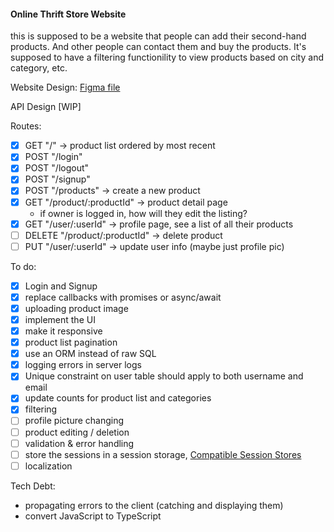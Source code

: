 #### Online Thrift Store Website

this is supposed to be a website that people can add their second-hand products. And other people can contact them and buy the products. It's supposed to have a filtering functionility to view products based on city and category, etc.

Website Design:
[Figma file](https://www.figma.com/file/O0aK1iUPN4GSZW4q0DIo3O/online-thrift-store?node-id=0%3A1)

API Design [WIP]

Routes:

- [x] GET "/" -> product list ordered by most recent
- [x] POST "/login"
- [x] POST "/logout"
- [x] POST "/signup"
- [x] POST "/products" -> create a new product
- [x] GET "/product/:productId" -> product detail page
  - if owner is logged in, how will they edit the listing?
- [x] GET "/user/:userId" -> profile page, see a list of all their products
- [ ] DELETE "/product/:productId" -> delete product
- [ ] PUT "/user/:userId" -> update user info (maybe just profile pic)

To do:

- [x] Login and Signup
- [x] replace callbacks with promises or async/await
- [x] uploading product image
- [x] implement the UI
- [x] make it responsive
- [x] product list pagination
- [x] use an ORM instead of raw SQL
- [x] logging errors in server logs
- [x] Unique constraint on user table should apply to both username and email
- [x] update counts for product list and categories
- [x] filtering
- [ ] profile picture changing
- [ ] product editing / deletion
- [ ] validation & error handling
- [ ] store the sessions in a session storage, [Compatible Session Stores](http://expressjs.com/en/resources/middleware/session.html#compatible-session-stores)
- [ ] localization

Tech Debt:

- propagating errors to the client (catching and displaying them)
- convert JavaScript to TypeScript

